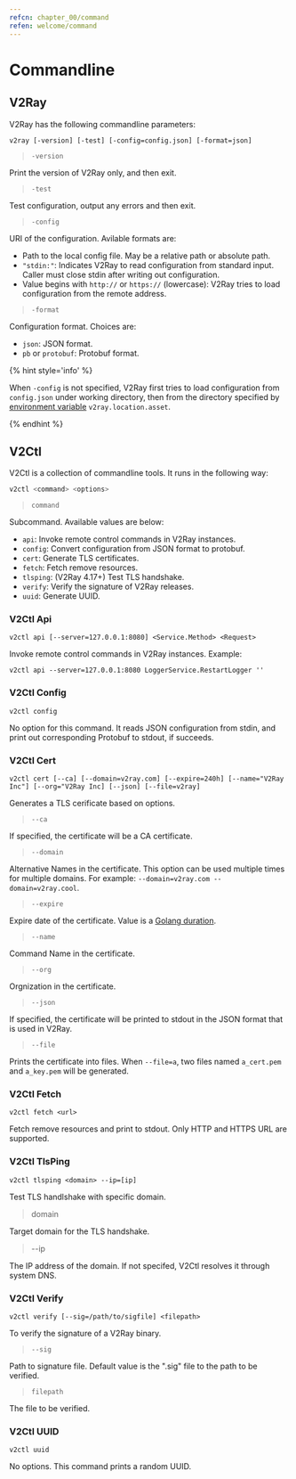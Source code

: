```yaml
---
refcn: chapter_00/command
refen: welcome/command
---
```

# Commandline

## V2Ray

V2Ray has the following commandline parameters:

```shell
v2ray [-version] [-test] [-config=config.json] [-format=json]
```

> `-version`

Print the version of V2Ray only, and then exit.

> `-test`

Test configuration, output any errors and then exit.

> `-config`

URI of the configuration. Avilable formats are:

* Path to the local config file. May be a relative path or absolute path.
* `"stdin:"`: Indicates V2Ray to read configuration from standard input. Caller must close stdin after writing out configuration.
* Value begins with `http://` or `https://` (lowercase): V2Ray tries to load configuration from the remote address.

> `-format`

Configuration format. Choices are:

* `json`: JSON format.
* `pb` or `protobuf`: Protobuf format.

{% hint style='info' %}

When `-config` is not specified, V2Ray first tries to load configuration from `config.json` under working directory, then from the directory specified by [environment variable](../configuration/env.md) `v2ray.location.asset`.

{% endhint %}

## V2Ctl

V2Ctl is a collection of commandline tools. It runs in the following way:

```bash
v2ctl <command> <options>
```

> `command`

Subcommand. Available values are below:

* `api`: Invoke remote control commands in V2Ray instances.
* `config`: Convert configuration from JSON format to protobuf.
* `cert`: Generate TLS certificates.
* `fetch`: Fetch remove resources.
* `tlsping`: (V2Ray 4.17+) Test TLS handshake.
* `verify`: Verify the signature of V2Ray releases.
* `uuid`: Generate UUID.

### V2Ctl Api

`v2ctl api [--server=127.0.0.1:8080] <Service.Method> <Request>`

Invoke remote control commands in V2Ray instances. Example:

`v2ctl api --server=127.0.0.1:8080 LoggerService.RestartLogger ''`

### V2Ctl Config

`v2ctl config`

No option for this command. It reads JSON configuration from stdin, and print out corresponding Protobuf to stdout, if succeeds.

### V2Ctl Cert

`v2ctl cert [--ca] [--domain=v2ray.com] [--expire=240h] [--name="V2Ray Inc"] [--org="V2Ray Inc] [--json] [--file=v2ray]`

Generates a TLS cerificate based on options.

> `--ca`

If specified, the certificate will be a CA certificate.

> `--domain`

Alternative Names in the certificate. This option can be used multiple times for multiple domains. For example: `--domain=v2ray.com --domain=v2ray.cool`.

> `--expire`

Expire date of the certificate. Value is a [Golang duration](https://golang.org/pkg/time/#ParseDuration).

> `--name`

Command Name in the certificate.

> `--org`

Orgnization in the certificate.

> `--json`

If specified, the certificate will be printed to stdout in the JSON format that is used in V2Ray.

> `--file`

Prints the certificate into files. When `--file=a`, two files named `a_cert.pem` and `a_key.pem` will be generated.

### V2Ctl Fetch

`v2ctl fetch <url>`

Fetch remove resources and print to stdout. Only HTTP and HTTPS URL are supported.

### V2Ctl TlsPing

`v2ctl tlsping <domain> --ip=[ip]`

Test TLS handlshake with specific domain.

> domain

Target domain for the TLS handshake.

> --ip

The IP address of the domain. If not specifed, V2Ctl resolves it through system DNS.

### V2Ctl Verify

`v2ctl verify [--sig=/path/to/sigfile] <filepath>`

To verify the signature of a V2Ray binary.

> `--sig`

Path to signature file. Default value is the ".sig" file to the path to be verified.

> `filepath`

The file to be verified.

### V2Ctl UUID

`v2ctl uuid`

No options. This command prints a random UUID.